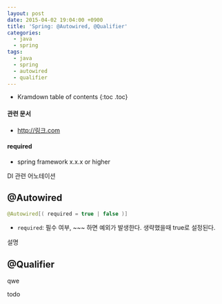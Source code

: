 ```yaml
---
layout: post
date: 2015-04-02 19:04:00 +0900
title: 'Spring: @Autowired, @Qualifier'
categories:
  - java
  - spring
tags:
  - java
  - spring
  - autowired
  - qualifier
---
```


* Kramdown table of contents
{:toc .toc}

#### 관련 문서

- http://링크.com

#### required

- spring framework x.x.x or higher

DI 관련 어노테이션

## @Autowired

```java
@Autowired[( required = true | false )]
```

- `required`: 필수 여부, ~~~ 하면 예외가 발생한다. 생략했을때 true로 설정된다.

설명

## @Qualifier

qwe

todo
